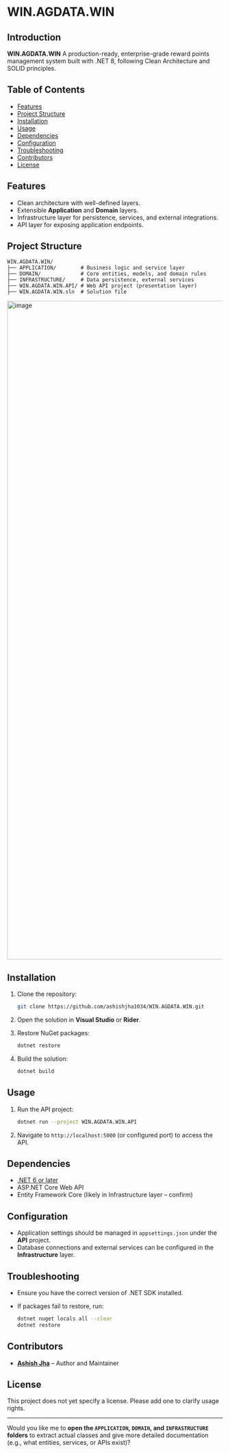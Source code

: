 
# WIN.AGDATA.WIN

## Introduction

**WIN.AGDATA.WIN** A production-ready, enterprise-grade reward points management system built with .NET 8, following Clean Architecture and SOLID principles.

## Table of Contents

* [Features](#features)
* [Project Structure](#project-structure)
* [Installation](#installation)
* [Usage](#usage)
* [Dependencies](#dependencies)
* [Configuration](#configuration)
* [Troubleshooting](#troubleshooting)
* [Contributors](#contributors)
* [License](#license)

## Features

* Clean architecture with well-defined layers.
* Extensible **Application** and **Domain** layers.
* Infrastructure layer for persistence, services, and external integrations.
* API layer for exposing application endpoints.

## Project Structure

```
WIN.AGDATA.WIN/
├── APPLICATION/        # Business logic and service layer
├── DOMAIN/             # Core entities, models, and domain rules
├── INFRASTRUCTURE/     # Data persistence, external services
├── WIN.AGDATA.WIN.API/ # Web API project (presentation layer)
├── WIN.AGDATA.WIN.sln  # Solution file
```
<img width="2816" height="1536" alt="image" src="https://github.com/user-attachments/assets/f6ae4eb5-84e9-4674-88bb-e0dcedb62cce" />

  
## Installation

1. Clone the repository:

   ```bash
   git clone https://github.com/ashishjha1034/WIN.AGDATA.WIN.git
   ```
2. Open the solution in **Visual Studio** or **Rider**.
3. Restore NuGet packages:

   ```bash
   dotnet restore
   ```
4. Build the solution:

   ```bash
   dotnet build
   ```

## Usage

1. Run the API project:

   ```bash
   dotnet run --project WIN.AGDATA.WIN.API
   ```
2. Navigate to `http://localhost:5000` (or configured port) to access the API.

## Dependencies

* [.NET 6 or later](https://dotnet.microsoft.com/)
* ASP.NET Core Web API
* Entity Framework Core (likely in Infrastructure layer – confirm)

## Configuration

* Application settings should be managed in `appsettings.json` under the **API** project.
* Database connections and external services can be configured in the **Infrastructure** layer.

## Troubleshooting

* Ensure you have the correct version of .NET SDK installed.
* If packages fail to restore, run:

  ```bash
  dotnet nuget locals all --clear
  dotnet restore
  ```

## Contributors

* **[Ashish Jha](https://github.com/ashishjha1034)** – Author and Maintainer

## License

This project does not yet specify a license. Please add one to clarify usage rights.

---

Would you like me to **open the `APPLICATION`, `DOMAIN`, and `INFRASTRUCTURE` folders** to extract actual classes and give more detailed documentation (e.g., what entities, services, or APIs exist)?
